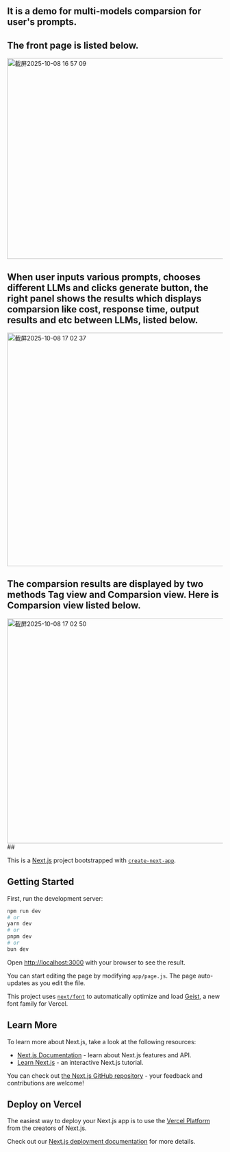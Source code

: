 ## It is a demo for multi-models comparsion for user's prompts.


## The front page is listed below.

<img width="673" height="468" alt="截屏2025-10-08 16 57 09" src="https://github.com/user-attachments/assets/df872631-3591-4c30-b128-0daeaf3d0f0e" />

## When user inputs various prompts, chooses different LLMs and clicks generate button, the right panel shows the results which displays comparsion like cost, response time, output results and etc between LLMs, listed below.

<img width="663" height="544" alt="截屏2025-10-08 17 02 37" src="https://github.com/user-attachments/assets/90a3a7a0-680e-45bc-9e3c-3ca77fa084b4" />

## The comparsion results are displayed by two methods Tag view and Comparsion view. Here is Comparsion view listed below.

<img width="679" height="524" alt="截屏2025-10-08 17 02 50" src="https://github.com/user-attachments/assets/395a2ac2-22c7-4ca0-a0b5-cc7e986479f2" />
##

This is a [Next.js](https://nextjs.org) project bootstrapped with [`create-next-app`](https://nextjs.org/docs/app/api-reference/cli/create-next-app).

## Getting Started

First, run the development server:

```bash
npm run dev
# or
yarn dev
# or
pnpm dev
# or
bun dev
```

Open [http://localhost:3000](http://localhost:3000) with your browser to see the result.

You can start editing the page by modifying `app/page.js`. The page auto-updates as you edit the file.

This project uses [`next/font`](https://nextjs.org/docs/app/building-your-application/optimizing/fonts) to automatically optimize and load [Geist](https://vercel.com/font), a new font family for Vercel.

## Learn More

To learn more about Next.js, take a look at the following resources:

- [Next.js Documentation](https://nextjs.org/docs) - learn about Next.js features and API.
- [Learn Next.js](https://nextjs.org/learn) - an interactive Next.js tutorial.

You can check out [the Next.js GitHub repository](https://github.com/vercel/next.js) - your feedback and contributions are welcome!

## Deploy on Vercel

The easiest way to deploy your Next.js app is to use the [Vercel Platform](https://vercel.com/new?utm_medium=default-template&filter=next.js&utm_source=create-next-app&utm_campaign=create-next-app-readme) from the creators of Next.js.

Check out our [Next.js deployment documentation](https://nextjs.org/docs/app/building-your-application/deploying) for more details.
